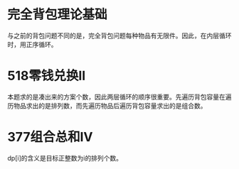 # 完全背包理论基础
与之前的背包问题不同的是，完全背包问题每种物品有无限件。因此，在内层循环时，用正序循环。

# 518零钱兑换II
本题求的是凑出来的方案个数，因此两层循环的顺序很重要。先遍历背包容量在遍历物品求出的是排列数，而先遍历物品后遍历背包容量求出的是组合数。

# 377组合总和IV
dp[i]的含义是目标正整数为i的排列个数。